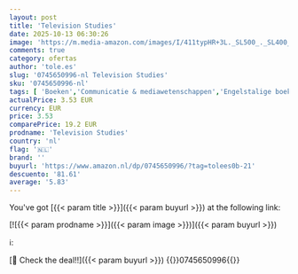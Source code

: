 ```yaml
---
layout: post
title: 'Television Studies'
date: 2025-10-13 06:30:26
image: 'https://m.media-amazon.com/images/I/411typHR+3L._SL500_._SL400_.jpg'
comments: true
category: ofertas
author: 'tole.es'
slug: '0745650996-nl Television Studies'
sku: '0745650996-nl'
tags: [ 'Boeken','Communicatie & mediawetenschappen','Engelstalige boeken','Featured Categories','Kunst & fotografie','Podiumkunsten','Politiek, filosofie & sociale wetenschappen','Sociale wetenschappen','Studieboeken & studiegidsen','Studieboeken communicatie','Studieboeken mediawetenschap','Studieboeken voor hoger onderwijs','Televisie','Televisiegeschiedenis & -kritiek','🇳🇱', ]
actualPrice: 3.53 EUR
currency: EUR
price: 3.53
comparePrice: 19.2 EUR
prodname: 'Television Studies'
country: 'nl'
flag: '🇳🇱'
brand: ''
buyurl: 'https://www.amazon.nl/dp/0745650996/?tag=tolees0b-21'
descuento: '81.61'
average: '5.83'
---
```


You've got [{{< param title >}}]({{< param buyurl >}}) at the following link:

[![{{< param prodname >}}]({{< param image >}})]({{< param buyurl >}})

ℹ️:


[🛒 Check the deal!!]({{< param buyurl >}})
{{<world>}}0745650996{{</world>}}

